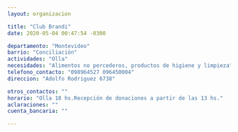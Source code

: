 ```yaml
---
layout: organizacion

title: "Club Brandi"
date: 2020-05-04 00:47:54 -0300

departamento: "Montevideo"
barrio: "Conciliación"
actividades: "Olla"
necesidades: "Alimentos no percederos, productos de higiene y limpieza"
telefono_contacto: "098964527 096450004"
direccion: "Adolfo Rodriguez 6738"

otros_contactos: ""
horario: "Olla 18 hs.Recepción de donaciones a partir de las 13 hs."
aclaraciones: ""
cuenta_bancaria: ""

---
```

